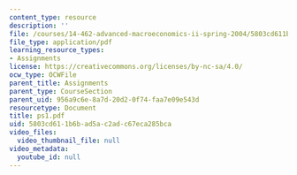 ```yaml
---
content_type: resource
description: ''
file: /courses/14-462-advanced-macroeconomics-ii-spring-2004/5803cd611b6bad5ac2adc67eca285bca_ps1.pdf
file_type: application/pdf
learning_resource_types:
- Assignments
license: https://creativecommons.org/licenses/by-nc-sa/4.0/
ocw_type: OCWFile
parent_title: Assignments
parent_type: CourseSection
parent_uid: 956a9c6e-8a7d-20d2-0f74-faa7e09e543d
resourcetype: Document
title: ps1.pdf
uid: 5803cd61-1b6b-ad5a-c2ad-c67eca285bca
video_files:
  video_thumbnail_file: null
video_metadata:
  youtube_id: null
---
```

